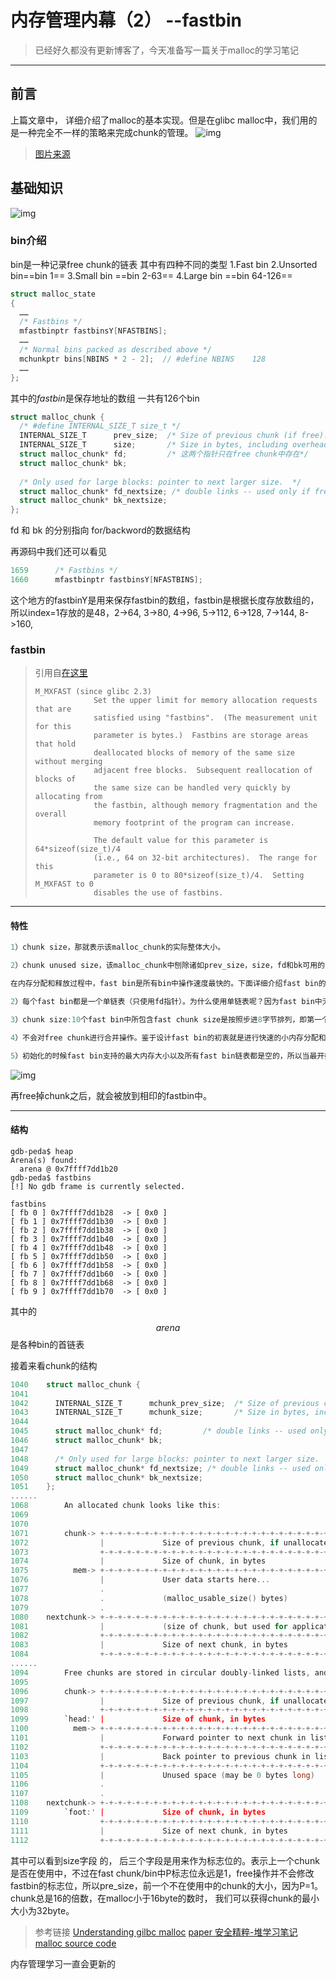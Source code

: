 #  内存管理内幕（2） --fastbin
> 已经好久都没有更新博客了，今天准备写一篇关于malloc的学习笔记

------

## 前言

上篇文章中， 详细介绍了malloc的基本实现。但是在glibc malloc中，我们用的是一种完全不一样的策略来完成chunk的管理。
![img](https://images2015.cnblogs.com/blog/382300/201602/382300-20160215170203611-1691398161.png)

>[图片来源](https://www.cnblogs.com/wangaohui/p/5190889.html)

## 基础知识
![img](https://www.memorymanagement.org/_images/buddy2.svg)
### bin介绍
bin是一种记录free chunk的链表
其中有四种不同的类型
1.Fast bin 
2.Unsorted bin==bin 1==
3.Small bin ==bin 2-63==
4.Large bin ==bin 64-126==

```c
struct malloc_state
{
  ……
  /* Fastbins */
  mfastbinptr fastbinsY[NFASTBINS];
  ……
  /* Normal bins packed as described above */
  mchunkptr bins[NBINS * 2 - 2];  // #define NBINS    128
  ……
};
```
其中的$fastbin$是保存地址的数组
一共有126个bin

```c
struct malloc_chunk {
  /* #define INTERNAL_SIZE_T size_t */
  INTERNAL_SIZE_T      prev_size;  /* Size of previous chunk (if free).  */
  INTERNAL_SIZE_T      size;       /* Size in bytes, including overhead. */
  struct malloc_chunk* fd;         /* 这两个指针只在free chunk中存在*/
  struct malloc_chunk* bk;
 
  /* Only used for large blocks: pointer to next larger size.  */
  struct malloc_chunk* fd_nextsize; /* double links -- used only if free. */
  struct malloc_chunk* bk_nextsize;
};
```
fd 和 bk 的分别指向 for/backword的数据结构

再源码中我们还可以看见

```c
1659      /* Fastbins */
1660      mfastbinptr fastbinsY[NFASTBINS];
```

这个地方的fastbinY是用来保存fastbin的数组，fastbin是根据长度存放数组的，所以index=1存放的是48，2->64, 3->80, 4->96, 5->112, 6->128, 7->144, 8->160, 

### fastbin

>引用自[在这里](https://blog.csdn.net/dongyu_1989/article/details/81626849)
>
>```
>M_MXFAST (since glibc 2.3)
>              Set the upper limit for memory allocation requests that are
>              satisfied using "fastbins".  (The measurement unit for this
>              parameter is bytes.)  Fastbins are storage areas that hold
>              deallocated blocks of memory of the same size without merging
>              adjacent free blocks.  Subsequent reallocation of blocks of
>              the same size can be handled very quickly by allocating from
>              the fastbin, although memory fragmentation and the overall
>              memory footprint of the program can increase.
>
>              The default value for this parameter is 64*sizeof(size_t)/4
>              (i.e., 64 on 32-bit architectures).  The range for this
>              parameter is 0 to 80*sizeof(size_t)/4.  Setting M_MXFAST to 0
>              disables the use of fastbins.
>```

------

#### 特性

```c
1）chunk size，那就表示该malloc_chunk的实际整体大小。

2）chunk unused size，该malloc_chunk中刨除诸如prev_size，size，fd和bk可用的大小。因此，对free chunk而言，可用大小比实际整体大小少16字节。

在内存分配和释放过程中，fast bin是所有bin中操作速度最快的。下面详细介绍fast bin的一些特性：

2）每个fast bin都是一个单链表（只使用fd指针）。为什么使用单链表呢？因为fast bin中无论是添加还是移除fast chunk，都是对“链表尾”进行操作，而不会对中间的fast chunk进行操作。更具体点就是LIFO(后入)算法：添加操作(free内存)就是将新的fast chunk加入链表尾，删除操作（malloc内存）就是将链表尾部的fast chunk删除。需要注意的是，为了实现LIFO算法，fashbinsY数组中每个fastbin元素均指向了该链表的rear end(尾节点)，而尾结点通过其fd指针指向前一个结点，以此类推。

3）chunk size:10个fast bin中所包含fast chunk size是按照步进8字节排列，即第一个fast bin中所有fast chunk size均为16字节，第二个fast bin为24字节，以此类推。在进行malloc初始化的时候，最大的fast chunk size被设置为80字节（chunk unused size 为64字节），因此模式情况下大小为16到80字节的chunk被分配到fast chunk。

4）不会对free chunk进行合并操作。鉴于设计fast bin的初衷就是进行快速的小内存分配和释放，因此系统将fast bin的chunk的P总是设置成1，这样即使当fast bin中某个chunk同一个free chunk相邻的时候，系统也不会进行自动合并操作

5）初始化的时候fast bin支持的最大内存大小以及所有fast bin链表都是空的，所以当最开始使用malloc申请内存的时候，即使申请的内存大小属于fast chunk的内存大小，它也不会交由fast bin来处理，而是向下传递交由small bin来处理，如果small bin也为空就交给unsorted bin处理。

```
![img](https://img-blog.csdn.net/2018081315365511?watermark/2/text/aHR0cHM6Ly9ibG9nLmNzZG4ubmV0L2Rvbmd5dV8xOTg5/font/5a6L5L2T/fontsize/400/fill/I0JBQkFCMA==/dissolve/70)

再free掉chunk之后，就会被放到相印的fastbin中。

------
#### 结构
```shell
gdb-peda$ heap
Arena(s) found:
  arena @ 0x7ffff7dd1b20
gdb-peda$ fastbins
[!] No gdb frame is currently selected.

fastbins
[ fb 0 ] 0x7ffff7dd1b28  -> [ 0x0 ] 
[ fb 1 ] 0x7ffff7dd1b30  -> [ 0x0 ] 
[ fb 2 ] 0x7ffff7dd1b38  -> [ 0x0 ] 
[ fb 3 ] 0x7ffff7dd1b40  -> [ 0x0 ] 
[ fb 4 ] 0x7ffff7dd1b48  -> [ 0x0 ] 
[ fb 5 ] 0x7ffff7dd1b50  -> [ 0x0 ] 
[ fb 6 ] 0x7ffff7dd1b58  -> [ 0x0 ] 
[ fb 7 ] 0x7ffff7dd1b60  -> [ 0x0 ] 
[ fb 8 ] 0x7ffff7dd1b68  -> [ 0x0 ] 
[ fb 9 ] 0x7ffff7dd1b70  -> [ 0x0 ]
```
其中的$$arena$$是各种bin的首链表

接着来看chunk的结构
```c
1040    struct malloc_chunk {
1041    
1042      INTERNAL_SIZE_T      mchunk_prev_size;  /* Size of previous chunk (if free).  */
1043      INTERNAL_SIZE_T      mchunk_size;       /* Size in bytes, including overhead. */
1044    
1045      struct malloc_chunk* fd;         /* double links -- used only if free. */
1046      struct malloc_chunk* bk;
1047    
1048      /* Only used for large blocks: pointer to next larger size.  */
1049      struct malloc_chunk* fd_nextsize; /* double links -- used only if free. */
1050      struct malloc_chunk* bk_nextsize;
1051    };
......
1068        An allocated chunk looks like this:
1069    
1070    
1071        chunk-> +-+-+-+-+-+-+-+-+-+-+-+-+-+-+-+-+-+-+-+-+-+-+-+-+-+-+-+-+-+-+-+-+
1072                |             Size of previous chunk, if unallocated (P clear)  |
1073                +-+-+-+-+-+-+-+-+-+-+-+-+-+-+-+-+-+-+-+-+-+-+-+-+-+-+-+-+-+-+-+-+
1074                |             Size of chunk, in bytes                     |A|M|P|
1075          mem-> +-+-+-+-+-+-+-+-+-+-+-+-+-+-+-+-+-+-+-+-+-+-+-+-+-+-+-+-+-+-+-+-+
1076                |             User data starts here...                          .
1077                .                                                               .
1078                .             (malloc_usable_size() bytes)                      .
1079                .                                                               |
1080    nextchunk-> +-+-+-+-+-+-+-+-+-+-+-+-+-+-+-+-+-+-+-+-+-+-+-+-+-+-+-+-+-+-+-+-+
1081                |             (size of chunk, but used for application data)    |
1082                +-+-+-+-+-+-+-+-+-+-+-+-+-+-+-+-+-+-+-+-+-+-+-+-+-+-+-+-+-+-+-+-+
1083                |             Size of next chunk, in bytes                |A|0|1|
1084                +-+-+-+-+-+-+-+-+-+-+-+-+-+-+-+-+-+-+-+-+-+-+-+-+-+-+-+-+-+-+-+-+
......
1094        Free chunks are stored in circular doubly-linked lists, and look like this:
1095    
1096        chunk-> +-+-+-+-+-+-+-+-+-+-+-+-+-+-+-+-+-+-+-+-+-+-+-+-+-+-+-+-+-+-+-+-+
1097                |             Size of previous chunk, if unallocated (P clear)  |
1098                +-+-+-+-+-+-+-+-+-+-+-+-+-+-+-+-+-+-+-+-+-+-+-+-+-+-+-+-+-+-+-+-+
1099        `head:' |             Size of chunk, in bytes                     |A|0|P|
1100          mem-> +-+-+-+-+-+-+-+-+-+-+-+-+-+-+-+-+-+-+-+-+-+-+-+-+-+-+-+-+-+-+-+-+
1101                |             Forward pointer to next chunk in list             |
1102                +-+-+-+-+-+-+-+-+-+-+-+-+-+-+-+-+-+-+-+-+-+-+-+-+-+-+-+-+-+-+-+-+
1103                |             Back pointer to previous chunk in list            |
1104                +-+-+-+-+-+-+-+-+-+-+-+-+-+-+-+-+-+-+-+-+-+-+-+-+-+-+-+-+-+-+-+-+
1105                |             Unused space (may be 0 bytes long)                .
1106                .                                                               .
1107                .                                                               |
1108    nextchunk-> +-+-+-+-+-+-+-+-+-+-+-+-+-+-+-+-+-+-+-+-+-+-+-+-+-+-+-+-+-+-+-+-+
1109        `foot:' |             Size of chunk, in bytes                           |
1110                +-+-+-+-+-+-+-+-+-+-+-+-+-+-+-+-+-+-+-+-+-+-+-+-+-+-+-+-+-+-+-+-+
1111                |             Size of next chunk, in bytes                |A|0|0|
1112                +-+-+-+-+-+-+-+-+-+-+-+-+-+-+-+-+-+-+-+-+-+-+-+-+-+-+-+-+-+-+-+-+
```
其中可以看到size字段 的， 后三个字段是用来作为标志位的。表示上一个chunk是否在使用中，不过在fast chunk/bin中P标志位永远是1，free操作并不会修改fastbin的标志位，所以pre_size，前一个不在使用中的chunk的大小，因为P=1。
chunk总是16的倍数，在malloc小于16byte的数时， 我们可以获得chunk的最小大小为32byte。

>参考链接
>[Understanding gilbc malloc](https://sploitfun.wordpress.com/2015/02/10/understanding-glibc-malloc/comment-page-1/)
>[paper 安全精粹-堆学习笔记](https://paper.seebug.org/445/)
>[malloc source code](https://code.woboq.org/userspace/glibc/malloc/malloc.c.html)

内存管理学习一直会更新的